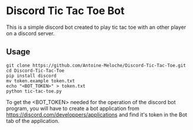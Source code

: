 # Discord Tic Tac Toe Bot

This is a simple discord bot created to play tic tac toe with an other player on a discord server.

## Usage

    git clone https://github.com/Antoine-Meloche/Discord-Tic-Tac-Toe.git
    cd Discord-Tic-Tac-Toe
    pip install discord
    mv token.example token.txt
    echo "<BOT_TOKEN>" > token.txt
    python tic-tac-toe.py

To get the <BOT_TOKEN> needed for the operation of the discord bot program, you will have to create a bot application from https://discord.com/developpers/applications and find it's token in the Bot tab of the application.
